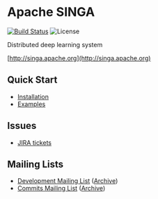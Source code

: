 <!--
    Licensed to the Apache Software Foundation (ASF) under one
    or more contributor license agreements.  See the NOTICE file
    distributed with < this work for additional information
    regarding copyright ownership.  The ASF licenses this file
    to you under the Apache License, Version 2.0 (the
    "License"); you may not use this file except in compliance
    with the License.  You may obtain a copy of the License at

      http://www.apache.org/licenses/LICENSE-2.0

    Unless required by applicable law or agreed to in writing,
    software distributed under the License is distributed on an
    "AS IS" BASIS, WITHOUT WARRANTIES OR CONDITIONS OF ANY
    KIND, either express or implied.  See the License for the
    specific language governing permissions and limitations
    under the License.
-->
# Apache SINGA

[![Build Status](https://travis-ci.org/apache/incubator-singa.png)](https://travis-ci.org/apache/incubator-singa)
![License](http://img.shields.io/:license-Apache%202.0-blue.svg)

Distributed deep learning system

[http://singa.apache.org](http://singa.apache.org)

## Quick Start

* [Installation](doc/en/docs/installation.md)
* [Examples](examples)

## Issues

* [JIRA tickets](https://issues.apache.org/jira/browse/SINGA)

## Mailing Lists

* [Development Mailing List](mailto:dev-subscribe@singa.incubator.apache.org) ([Archive](http://mail-archives.apache.org/mod_mbox/singa-dev/))
* [Commits Mailing List](mailto:commits-subscribe@singa.incubator.apache.org) ([Archive](http://mail-archives.apache.org/mod_mbox/singa-commits/))
